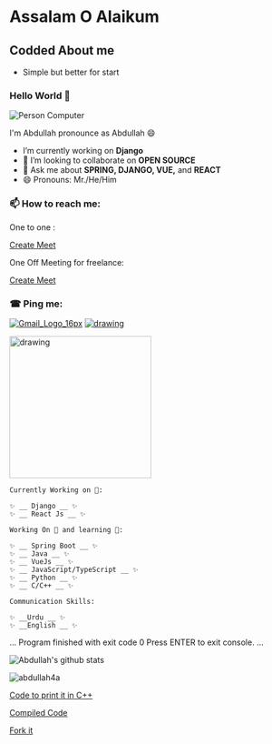# Assalam O Alaikum

## Codded About me
  * Simple but better for start

### Hello World 👋

<!--
**abdullah4a/abdullah4a** is a ✨ _special_ ✨ repository because its `README.md` (this file) appears on your GitHub profile.

Here are some ideas to get you started:

-  I’m currently working on ...
-  I’m currently learning ...
- 👯 I’m looking to collaborate on ...
- 🤔 I’m looking for help with ...
- 💬 Ask me about ...
- 📫 How to reach me: ...
- 😄 Pronouns: ...
- ⚡ Fun fact: ...
-->
<img src="https://digiday.com/wp-content/uploads/sites/3/2021/02/stressed-ceo-02.jpg" alt="Person Computer">

I'm Abdullah pronounce as Abdullah 😄

-  I’m currently working on **Django**
- 👯 I’m looking to collaborate on **OPEN SOURCE**
- 💬 Ask me about **SPRING, DJANGO, VUE,** and **REACT**
- 😄 Pronouns: Mr./He/Him
### 📫 How to reach me:

One to one :

[Create Meet](https://calendly.com/abdullah4a/30min)

One Off Meeting for freelance:  

[Create Meet](https://calendly.com/d/dzc-2hm-86m/one-off-meeting) 

### ☎ Ping me: 

[![Gmail_Logo_16px](https://icons.iconarchive.com/icons/cornmanthe3rd/squareplex/72/Communication-gmail-icon.png)](abdullahkhan4a@gmail.com) [<img src="https://icons.iconarchive.com/icons/uiconstock/socialmedia/72/Linkedin-icon.png" alt="drawing"/>](https://www.linkedin.com/in/abdullah-iqbal-7b644b136/)

[<img src="https://user-images.githubusercontent.com/45167847/208148355-e3b46538-1abd-49f4-8092-29804eaafc11.png" alt="drawing" width="250">](https://app.bio.link/dashboard/links)


```
Currently Working on 🌱:

✨ __ Django __ ✨
✨ __ React Js __ ✨

Working On 🔭 and learning 🌱:

✨ __ Spring Boot __ ✨
✨ __ Java __ ✨
✨ __ VueJs __ ✨
✨ __ JavaScript/TypeScript __ ✨
✨ __ Python __ ✨ 
✨ __ C/C++ __ ✨

Communication Skills:

✨ __Urdu __ ✨
✨ __English __ ✨
```

... Program finished with exit code 0
Press ENTER to exit console. ...

![Abdullah's github stats](https://github-readme-stats.vercel.app/api?username=abdullah4a&count_private=true&show_icons=true&theme=radical&hide_rank=false)
<p><img align="center" src="https://github-readme-streak-stats.herokuapp.com/?user=abdullah4a&" alt="abdullah4a" /></p>

[Code to print it in C++](https://github.com/abdullah4a/abdullah4a/blob/main/main.cpp)


[Compiled Code](https://onlinegdb.com/dVCSz5G2m)


[Fork it](https://www.onlinegdb.com/fork/dVCSz5G2m)
